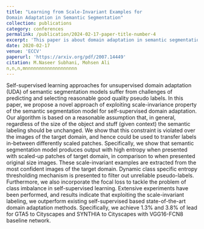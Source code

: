 ```yaml
---
title: "Learning from Scale-Invariant Examples for
Domain Adaptation in Semantic Segmentation"
collection: publications
category: conferences
permalink: /publication/2024-02-17-paper-title-number-4
excerpt: 'This paper is about domain adaptation in semantic segmentation.'
date: 2020-02-17
venue: 'ECCV'
paperurl: 'https://arxiv.org/pdf/2007.14449'
citation: M.Naseer Subhani, Mohsen Ali 
n,n,n,mnnnnnnnnnnnnnnnnnnn
---
```


Self-supervised learning approaches for unsupervised domain adaptation (UDA) of semantic segmentation models suffer from challenges of predicting and selecting reasonable good quality pseudo labels. In this paper, we propose a novel approach of exploiting scale-invariance property of the semantic segmentation model for self-supervised domain adaptation. Our algorithm is based on a reasonable assumption that, in general, regardless of the size of the object and stuff (given context) the semantic labeling should be unchanged. We show that this constraint is violated over the images of the target domain, and hence could be used to transfer labels in-between differently scaled patches. Specifically, we show that semantic segmentation model produces output with high entropy when presented with scaled-up patches of target domain, in comparison to when presented original size images. These scale-invariant examples are extracted from the most confident images of the target domain. Dynamic class specific entropy thresholding mechanism is presented to filter out unreliable pseudo-labels. Furthermore, we also incorporate the focal loss to tackle the problem of class imbalance in self-supervised learning. Extensive experiments have been performed, and results indicate that exploiting the scale-invariant labeling, we outperform existing self-supervised based state-of-the-art domain adaptation methods. Specifically, we achieve 1.3% and 3.8% of lead for GTA5 to Cityscapes and SYNTHIA to Cityscapes with VGG16-FCN8 baseline network.